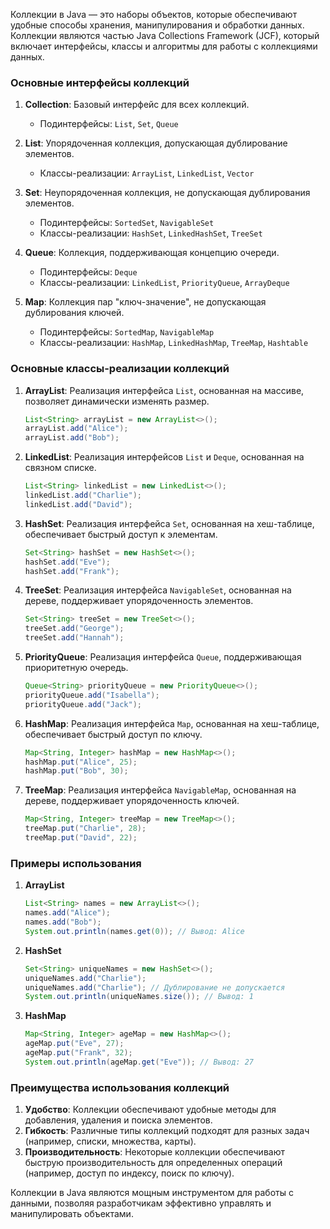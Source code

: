 Коллекции в Java — это наборы объектов, которые обеспечивают удобные способы хранения, манипулирования и обработки данных. Коллекции являются частью Java Collections Framework (JCF), который включает интерфейсы, классы и алгоритмы для работы с коллекциями данных.

### Основные интерфейсы коллекций

1. **Collection**: Базовый интерфейс для всех коллекций.
   - Подинтерфейсы: `List`, `Set`, `Queue`

2. **List**: Упорядоченная коллекция, допускающая дублирование элементов.
   - Классы-реализации: `ArrayList`, `LinkedList`, `Vector`

3. **Set**: Неупорядоченная коллекция, не допускающая дублирования элементов.
   - Подинтерфейсы: `SortedSet`, `NavigableSet`
   - Классы-реализации: `HashSet`, `LinkedHashSet`, `TreeSet`

4. **Queue**: Коллекция, поддерживающая концепцию очереди.
   - Подинтерфейсы: `Deque`
   - Классы-реализации: `LinkedList`, `PriorityQueue`, `ArrayDeque`

5. **Map**: Коллекция пар "ключ-значение", не допускающая дублирования ключей.
   - Подинтерфейсы: `SortedMap`, `NavigableMap`
   - Классы-реализации: `HashMap`, `LinkedHashMap`, `TreeMap`, `Hashtable`

### Основные классы-реализации коллекций

1. **ArrayList**: Реализация интерфейса `List`, основанная на массиве, позволяет динамически изменять размер.
   ```java
   List<String> arrayList = new ArrayList<>();
   arrayList.add("Alice");
   arrayList.add("Bob");
   ```

2. **LinkedList**: Реализация интерфейсов `List` и `Deque`, основанная на связном списке.
   ```java
   List<String> linkedList = new LinkedList<>();
   linkedList.add("Charlie");
   linkedList.add("David");
   ```

3. **HashSet**: Реализация интерфейса `Set`, основанная на хеш-таблице, обеспечивает быстрый доступ к элементам.
   ```java
   Set<String> hashSet = new HashSet<>();
   hashSet.add("Eve");
   hashSet.add("Frank");
   ```

4. **TreeSet**: Реализация интерфейса `NavigableSet`, основанная на дереве, поддерживает упорядоченность элементов.
   ```java
   Set<String> treeSet = new TreeSet<>();
   treeSet.add("George");
   treeSet.add("Hannah");
   ```

5. **PriorityQueue**: Реализация интерфейса `Queue`, поддерживающая приоритетную очередь.
   ```java
   Queue<String> priorityQueue = new PriorityQueue<>();
   priorityQueue.add("Isabella");
   priorityQueue.add("Jack");
   ```

6. **HashMap**: Реализация интерфейса `Map`, основанная на хеш-таблице, обеспечивает быстрый доступ по ключу.
   ```java
   Map<String, Integer> hashMap = new HashMap<>();
   hashMap.put("Alice", 25);
   hashMap.put("Bob", 30);
   ```

7. **TreeMap**: Реализация интерфейса `NavigableMap`, основанная на дереве, поддерживает упорядоченность ключей.
   ```java
   Map<String, Integer> treeMap = new TreeMap<>();
   treeMap.put("Charlie", 28);
   treeMap.put("David", 22);
   ```

### Примеры использования

1. **ArrayList**
   ```java
   List<String> names = new ArrayList<>();
   names.add("Alice");
   names.add("Bob");
   System.out.println(names.get(0)); // Вывод: Alice
   ```

2. **HashSet**
   ```java
   Set<String> uniqueNames = new HashSet<>();
   uniqueNames.add("Charlie");
   uniqueNames.add("Charlie"); // Дублирование не допускается
   System.out.println(uniqueNames.size()); // Вывод: 1
   ```

3. **HashMap**
   ```java
   Map<String, Integer> ageMap = new HashMap<>();
   ageMap.put("Eve", 27);
   ageMap.put("Frank", 32);
   System.out.println(ageMap.get("Eve")); // Вывод: 27
   ```

### Преимущества использования коллекций

1. **Удобство**: Коллекции обеспечивают удобные методы для добавления, удаления и поиска элементов.
2. **Гибкость**: Различные типы коллекций подходят для разных задач (например, списки, множества, карты).
3. **Производительность**: Некоторые коллекции обеспечивают быструю производительность для определенных операций (например, доступ по индексу, поиск по ключу).

Коллекции в Java являются мощным инструментом для работы с данными, позволяя разработчикам эффективно управлять и манипулировать объектами.